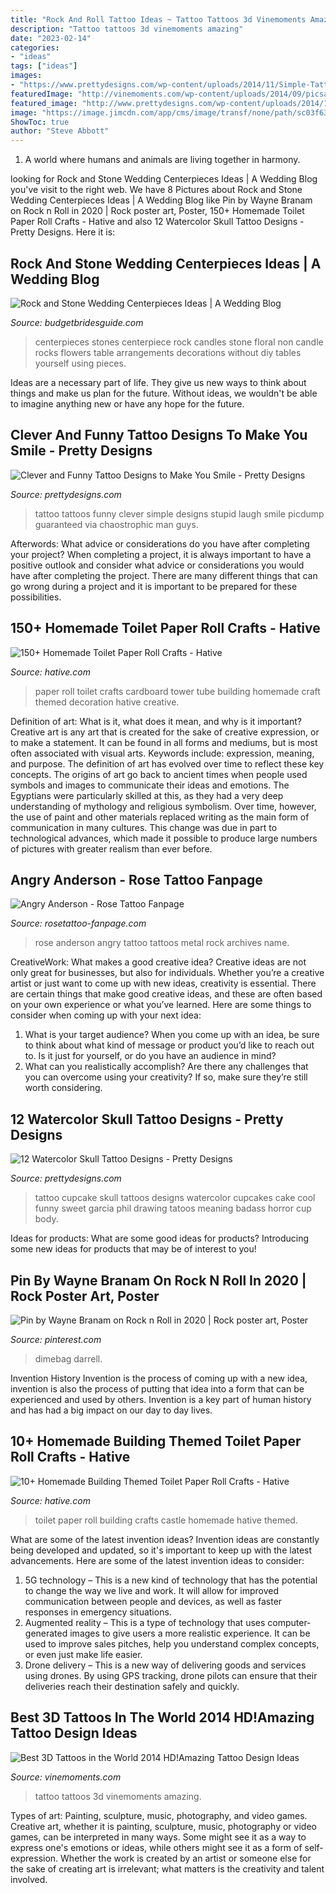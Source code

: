 ```yaml
---
title: "Rock And Roll Tattoo Ideas ~ Tattoo Tattoos 3d Vinemoments Amazing"
description: "Tattoo tattoos 3d vinemoments amazing"
date: "2023-02-14"
categories:
- "ideas"
tags: ["ideas"]
images:
- "https://www.prettydesigns.com/wp-content/uploads/2014/11/Simple-Tattoo.jpg"
featuredImage: "http://vinemoments.com/wp-content/uploads/2014/09/picsave_cuzb3ul2oa.jpg"
featured_image: "http://www.prettydesigns.com/wp-content/uploads/2014/12/Skull-Cupcake-Tattoo.jpg"
image: "https://image.jimcdn.com/app/cms/image/transf/none/path/sc03f6307bb32ff4e/image/ibc9651ecafbb5080/version/1298951348/image.jpg"
ShowToc: true
author: "Steve Abbott"
---
```



1. A world where humans and animals are living together in harmony. 

	

		
looking for Rock and Stone Wedding Centerpieces Ideas | A Wedding Blog you've visit to the right web. We have 8 Pictures about Rock and Stone Wedding Centerpieces Ideas | A Wedding Blog like Pin by Wayne Branam on Rock n Roll in 2020 | Rock poster art, Poster, 150+ Homemade Toilet Paper Roll Crafts - Hative and also 12 Watercolor Skull Tattoo Designs - Pretty Designs. Here it is:
		
    
## Rock And Stone Wedding Centerpieces Ideas | A Wedding Blog

<img loading=lazy src="http://www.budgetbridesguide.com/wp-content/uploads/2012/06/stones-candles-centerpiece.jpg" onerror="this.onerror=null;this.src='https://tse2.mm.bing.net/th?id=OIP.NWeuA_Tl8eAzrOg5PUMMqQHaLM&amp;pid=15.1';" alt="Rock and Stone Wedding Centerpieces Ideas | A Wedding Blog">

_Source: budgetbridesguide.com_

>centerpieces stones centerpiece rock candles stone floral non candle rocks flowers table arrangements decorations without diy tables yourself using pieces. 

	

Ideas are a necessary part of life. They give us new ways to think about things and make us plan for the future. Without ideas, we wouldn't be able to imagine anything new or have any hope for the future.

    
## Clever And Funny Tattoo Designs To Make You Smile - Pretty Designs

<img loading=lazy src="https://www.prettydesigns.com/wp-content/uploads/2014/11/Simple-Tattoo.jpg" onerror="this.onerror=null;this.src='https://tse2.mm.bing.net/th?id=OIP.buaGkMouoPvombbuIcJsDgHaHa&amp;pid=15.1';" alt="Clever and Funny Tattoo Designs to Make You Smile - Pretty Designs">

_Source: prettydesigns.com_

>tattoo tattoos funny clever simple designs stupid laugh smile picdump guaranteed via chaostrophic man guys. 

	

Afterwords: What advice or considerations do you have after completing your project?
When completing a project, it is always important to have a positive outlook and consider what advice or considerations you would have after completing the project. There are many different things that can go wrong during a project and it is important to be prepared for these possibilities.

    
## 150+ Homemade Toilet Paper Roll Crafts - Hative

<img loading=lazy src="https://hative.com/wp-content/uploads/2014/03/building-paper-roll-crafts/10-cardboard-tube-tower-craft.jpg" onerror="this.onerror=null;this.src='https://tse3.mm.bing.net/th?id=OIP.DT9YMEehfXl30upVbQZqhAHaJ4&amp;pid=15.1';" alt="150+ Homemade Toilet Paper Roll Crafts - Hative">

_Source: hative.com_

>paper roll toilet crafts cardboard tower tube building homemade craft themed decoration hative creative. 

	

Definition of art: What is it, what does it mean, and why is it important?
Creative art is any art that is created for the sake of creative expression, or to make a statement. It can be found in all forms and mediums, but is most often associated with visual arts. Keywords include: expression, meaning, and purpose. The definition of art has evolved over time to reflect these key concepts.
The origins of art go back to ancient times when people used symbols and images to communicate their ideas and emotions. The Egyptians were particularly skilled at this, as they had a very deep understanding of mythology and religious symbolism. Over time, however, the use of paint and other materials replaced writing as the main form of communication in many cultures. This change was due in part to technological advances, which made it possible to produce large numbers of pictures with greater realism than ever before.

    
## Angry Anderson - Rose Tattoo Fanpage

<img loading=lazy src="https://image.jimcdn.com/app/cms/image/transf/none/path/sc03f6307bb32ff4e/image/ibc9651ecafbb5080/version/1298951348/image.jpg" onerror="this.onerror=null;this.src='https://tse3.mm.bing.net/th?id=OIP.MhyWb1HyirIurC5DCLaxEgAAAA&amp;pid=15.1';" alt="Angry Anderson - Rose Tattoo Fanpage">

_Source: rosetattoo-fanpage.com_

>rose anderson angry tattoo tattoos metal rock archives name. 

	

CreativeWork: What makes a good creative idea?
Creative ideas are not only great for businesses, but also for individuals. Whether you’re a creative artist or just want to come up with new ideas, creativity is essential. There are certain things that make good creative ideas, and these are often based on your own experience or what you’ve learned. Here are some things to consider when coming up with your next idea: 
1) What is your target audience? When you come up with an idea, be sure to think about what kind of message or product you’d like to reach out to. Is it just for yourself, or do you have an audience in mind? 
2) What can you realistically accomplish? Are there any challenges that you can overcome using your creativity? If so, make sure they’re still worth considering.

    
## 12 Watercolor Skull Tattoo Designs - Pretty Designs

<img loading=lazy src="http://www.prettydesigns.com/wp-content/uploads/2014/12/Skull-Cupcake-Tattoo.jpg" onerror="this.onerror=null;this.src='https://tse3.mm.bing.net/th?id=OIP.g-_SGCJYts3PKa4ErxqF_wHaMd&amp;pid=15.1';" alt="12 Watercolor Skull Tattoo Designs - Pretty Designs">

_Source: prettydesigns.com_

>tattoo cupcake skull tattoos designs watercolor cupcakes cake cool funny sweet garcia phil drawing tatoos meaning badass horror cup body. 

	

Ideas for products: What are some good ideas for products?
Introducing some new ideas for products that may be of interest to you!

    
## Pin By Wayne Branam On Rock N Roll In 2020 | Rock Poster Art, Poster

<img loading=lazy src="https://i.pinimg.com/736x/2d/cd/57/2dcd574507d8f808302003f1e30b0030.jpg" onerror="this.onerror=null;this.src='https://tse4.mm.bing.net/th?id=OIP.z0mmQO96VKcePgqqx8EIOwHaLH&amp;pid=15.1';" alt="Pin by Wayne Branam on Rock n Roll in 2020 | Rock poster art, Poster">

_Source: pinterest.com_

>dimebag darrell. 

	

Invention History
Invention is the process of coming up with a new idea, invention is also the process of putting that idea into a form that can be experienced and used by others. Invention is a key part of human history and has had a big impact on our day to day lives.

    
## 10+ Homemade Building Themed Toilet Paper Roll Crafts - Hative

<img loading=lazy src="https://hative.com/wp-content/uploads/2014/03/building-paper-roll-crafts/15-toilet-paper-roll-castle.jpg" onerror="this.onerror=null;this.src='https://tse3.mm.bing.net/th?id=OIP.NR2zh1ebrXrjZOs6ZxgyEAHaJh&amp;pid=15.1';" alt="10+ Homemade Building Themed Toilet Paper Roll Crafts - Hative">

_Source: hative.com_

>toilet paper roll building crafts castle homemade hative themed. 

	

What are some of the latest invention ideas?
Invention ideas are constantly being developed and updated, so it's important to keep up with the latest advancements. Here are some of the latest invention ideas to consider:
1. 5G technology – This is a new kind of technology that has the potential to change the way we live and work. It will allow for improved communication between people and devices, as well as faster responses in emergency situations.
2. Augmented reality – This is a type of technology that uses computer-generated images to give users a more realistic experience. It can be used to improve sales pitches, help you understand complex concepts, or even just make life easier.
3. Drone delivery – This is a new way of delivering goods and services using drones. By using GPS tracking, drone pilots can ensure that their deliveries reach their destination safely and quickly.

    
## Best 3D Tattoos In The World 2014 HD!Amazing Tattoo Design Ideas

<img loading=lazy src="http://vinemoments.com/wp-content/uploads/2014/09/picsave_cuzb3ul2oa.jpg" onerror="this.onerror=null;this.src='https://tse2.mm.bing.net/th?id=OIP.NyJ3DtsH3n1WjNsMGIF-LAHaD4&amp;pid=15.1';" alt="Best 3D Tattoos in the World 2014 HD!Amazing Tattoo Design Ideas">

_Source: vinemoments.com_

>tattoo tattoos 3d vinemoments amazing. 

	

Types of art: Painting, sculpture, music, photography, and video games.
Creative art, whether it is painting, sculpture, music, photography or video games, can be interpreted in many ways. Some might see it as a way to express one's emotions or ideas, while others might see it as a form of self-expression. Whether the work is created by an artist or someone else for the sake of creating art is irrelevant; what matters is the creativity and talent involved.

